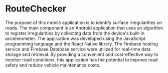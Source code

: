 # RouteChecker
The purpose of this mobile application is to identify surface irregularities on roads. The main component is an Android application that uses an algorithm to register irregularities by collecting data from the device's built-in accelerometer. The application was developed using the JavaScript programming language and the React Native library. The Firebase hosting service and Firebase Database service were utilized for real-time data storage and retrieval. By providing a convenient and cost-effective way to monitor road conditions, this application has the potential to improve road safety and reduce vehicle maintenance costs.
